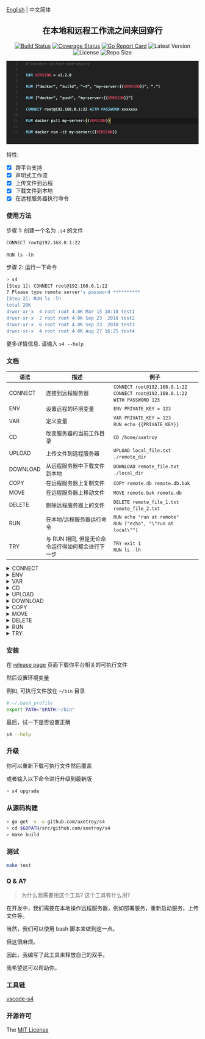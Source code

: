 [English](README.md) | 中文简体

<div align="center">

## 在本地和远程工作流之间来回穿行

[![Build Status](https://github.com/axetroy/s4/workflows/test/badge.svg)](https://github.com/axetroy/s4/actions)
[![Coverage Status](https://coveralls.io/repos/github/axetroy/s4/badge.svg?branch=master)](https://coveralls.io/github/axetroy/s4?branch=master)
[![Go Report Card](https://goreportcard.com/badge/github.com/axetroy/s4)](https://goreportcard.com/report/github.com/axetroy/s4)
![Latest Version](https://img.shields.io/github/v/release/axetroy/s4.svg)
![License](https://img.shields.io/github/license/axetroy/s4.svg)
![Repo Size](https://img.shields.io/github/repo-size/axetroy/s4.svg)

![Screenshot](screenshot.png)

</div>

特性:

- [x] 跨平台支持
- [x] 声明式工作流
- [x] 上传文件到远程
- [x] 下载文件到本地
- [x] 在远程服务器执行命令

### 使用方法

步骤 1: 创建一个名为 `.s4` 的文件

```s4
CONNECT root@192.168.0.1:22

RUN ls -lh
```

步骤 2: 运行一下命令

```bash
> s4
[Step 1]: CONNECT root@192.168.0.1:22
? Please type remote server's password **********
[Step 2]: RUN ls -lh
total 20K
drwxr-xr-x  4 root root 4.0K Mar 15 10:10 test1
drwxr-xr-x  2 root root 4.0K Sep 23  2018 test2
drwxr-xr-x  6 root root 4.0K Sep 23  2018 test3
drwxr-xr-x  4 root root 4.0K Aug 27 16:25 test4
```

更多详情信息. 请输入 `s4 --help`

### 文档

| 语法     | 描述                                              | 例子                                                                              |
| -------- | ------------------------------------------------- | --------------------------------------------------------------------------------- |
| CONNECT  | 连接到远程服务器                                  | `CONNECT root@192.168.0.1:22`<br/>`CONNECT root@192.168.0.1:22 WITH PASSWORD 123` |
| ENV      | 设置远程的环境变量                                | `ENV PRIVATE_KEY = 123`                                                           |
| VAR      | 定义变量                                          | `VAR PRIVATE_KEY = 123`<br/>`RUN echo {{PRIVATE_KEY}}`                            |
| CD       | 改变服务器的当前工作目录                          | `CD /home/axetroy`                                                                |
| UPLOAD   | 上传文件到远程服务器                              | `UPLOAD local_file.txt ./remote_dir`                                              |
| DOWNLOAD | 从远程服务器中下载文件到本地                      | `DOWNLOAD remote_file.txt ./local_dir`                                            |
| COPY     | 在远程服务器上复制文件                            | `COPY remote.db remote.db.bak`                                                    |
| MOVE     | 在远程服务器上移动文件                            | `MOVE remote.bak remote.db`                                                       |
| DELETE   | 删除远程服务器上的文件                            | `DELETE remote_file_1.txt remote_file_2.txt`                                      |
| RUN      | 在本地/远程服务器运行命令                         | `RUN echo "run at remote"`<br/>`RUN ["echo", "\"run at local\""]`                 |
| TRY      | 与 RUN 相同, 但是无论命令运行得如何都会进行下一步 | `TRY exit 1`<br/>`RUN ls -lh`                                                     |

<details><summary>CONNECT</summary>

连接远程服务器。 它的格式应该是这样 `<username>@<address>:<port> [WITH [PASSWORD|FILE] [VALUE]]`

eg `CONNECT root@192.168.0.1:22`

eg `CONNECT root@192.168.0.1:22 WITH PASSWORD you_password`

eg `CONNECT root@192.168.0.1:22 WITH FILE ./path/to/private/key/file`

如果没有提供密码或者密钥文件， 那么程序会在终端询问输入密码

</details>

<details><summary>ENV</summary>

为远程命令 `RUN` 设置环境变量

eg `ENV PRIVATE_KEY = 123`

</details>

<details><summary>VAR</summary>

定义变量。 这里有 3 中方式定义变量。

### 直接赋值

它的格式是 `VAR {key} = {value}`

```s4
VAR PRIVATE_KEY = 123

RUN echo {{PRIVATE_KEY}}
```

### 从环境变量读取

它的格式是这样 `VAR {key} = ${envKey}:{tag}`

`tag` 可以是 `local`/`remote`. 用于指定获取 本地/远程 的变量变量

```s4
CONNECT root@192.168.0.1:22

VAR GOPATH_LOCAL = $GOPATH:local

VAR GOPATH_REMOTE = $GOPATH:remote

RUN echo "remote GOPATH: {{GOPATH_REMOTE}}, local GOPATH: {{GOPATH_LOCAL}}"
```

### 从命令的 stdout 中读取

它的格式是这样 `VAR {key} <= {bashCommand}`.

它会在远程服务器执行命令，并且把它的 stdout 作为变量的值

或者使用这种格式 `VAR {key} <= ["{command}", "{argument1}", "{argument2}"]` 运行本地命令

```s4
VAR NODE_VERSION_LOCAL <= ["node", "-v"]

VAR NODE_VERSION_REMOTE <= node -v

RUN echo "remote version: {{NODE_VERSION_REMOTE}}, local version: {{NODE_VERSION_LOCAL}}"
```

```s4
VAR PRIVATE_KEY = 123
ENV PRIVATE_KEY = {{PRIVATE_KEY}}
RUN echo {{PRIVATE_KEY}}
```

</details>

<details><summary>CD</summary>

更改远程服务器的当前工作目录

eg `CD /home/axetroy`

如果目录不存在，则会抛出异常

它会影响所有的关于远程服务器的操作，包括 上传文件/下载文件/运行命令 等

</details>

<details><summary>UPLOAD</summary>

上传本地文件到远程服务器

eg `UPLOAD start.py ./server`

它需要至少两个参数。 最后一个参数是远程服务器上，最终上传到的目录路径

其余的参数为本地文件路径

</details>

<details><summary>DOWNLOAD</summary>

下载远程服务器的文件到本地

eg `DOWNLOAD start.py ./server`

它需要至少两个参数。 最后一个参数是本地机器，最终下载到的目录路径

其余的参数为远程服务器文件路径

</details>

<details><summary>COPY</summary>

在远程服务器复制文件

eg `COPY data.db data.db.bak`

</details>

<details><summary>MOVE</summary>

在远程服务器移动文件

eg `MOVE data.db data.db.bak`

</details>

<details><summary>DELETE</summary>

删除远程服务器的文件。为了安全考虑，Linux 系统级的目录不允许被删除

eg `DELETE file1 file2`

</details>

<details><summary>RUN</summary>

在 本地/远程服务器 上运行命令

#### 在远程服务器上运行

eg `RUN python ./remote/start.py`

支持多行换行

```s4
# run at remote
RUN npm version \
    && npm run build \
    && npm run test \
    && npm run publish
```

#### 在本机上运行

```s4
# run at local machine
RUN ["npm", "run", "build"]
```

</details>

<details><summary>TRY</summary>

与 RUN 相同, 但是无论命令运行得如何都会进行下一步

</details>

### 安装

在 [release page](https://github.com/axetroy/s4/releases) 页面下载你平台相关的可执行文件

然后设置环境变量

例如, 可执行文件放在 `~/bin` 目录

```bash
# ~/.bash_profile
export PATH="$PATH:~/bin"
```

最后，试一下是否设置正确

```bash
s4 --help
```

### 升级

你可以重新下载可执行文件然后覆盖

或者输入以下命令进行升级到最新版

```bash
> s4 upgrade
```

### 从源码构建

```bash
> go get -v -u github.com/axetroy/s4
> cd $GOPATH/src/github.com/axetroy/s4
> make build
```

### 测试

```bash
make test
```

### Q & A?

> 为什么我需要用这个工具?
> 这个工具有什么用?

在开发中，我们需要在本地操作远程服务器，例如部署服务，重新启动服务，上传文件等。

当然，我们可以使用 bash 脚本来做到这一点。

但这很麻烦。

因此，我编写了此工具来释放自己的双手。

我希望这可以帮助你。

### 工具链

[vscode-s4](https://github.com/axetroy/vscode-s4)

### 开源许可

The [MIT License](https://github.com/axetroy/s4/blob/master/LICENSE)
